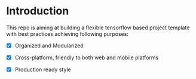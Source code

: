 # Introduction

This repo is aiming at building a flexible tensorflow based project template with
best practices achieving following purposes:

- [X] Organized and Modularized

- [X] Cross-platform, friendly to both web and mobile platforms

- [X] Production ready style

